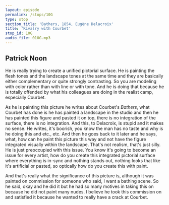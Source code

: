 ```yaml
---
layout: episode
permalink: /stops/10G
type: stop
section_title: 'Bathers, 1854, Eugène Delacroix'
title: 'Rivalry with Courbet'
stop_id: 10G
audio_file: 010G.mp3
---
```


## Patrick Noon

He is really trying to create a unified pictorial surface.  He is painting the flesh tones and the landscape tones at the same time and they are basically either complementary or quite strongly contrasting.  So you are modeling with color rather than with line or with tone.  And he is doing that because he is totally offended by what his colleagues are doing in the realist camp, especially Courbet.

As he is painting this picture he writes about Courbet's _Bathers_, what Courbet has done is he has painted a landscape in the studio and then he has painted this figure and pasted it on top, there is no integration of the surface, there is no integration.  And this, to Delacroix, is stupid and it makes no sense.  He writes, it's boorish, you know the man has no taste and why is he doing this and etc., etc.  And then he goes back to it later and he says, what, how can he paint this picture this way and not have the figure integrated visually within the landscape.  That's not realism, that's just silly.  He is just preoccupied with this issue.  You know it's going to become an issue for every artist, how do you create this integrated pictorial surface where everything is in-sync and nothing stands out, nothing looks that like it's artificial or pasted, so optically how do you create this with paint.

And that's really what the significance of this picture is, although it was painted on commission for someone who said, I want a bathing scene.  So he said, okay and he did it but he had so many motives in taking this on because he did not paint many nudes.  I believe he took this commission on and satisfied it because he wanted to really have a crack at Courbet.
